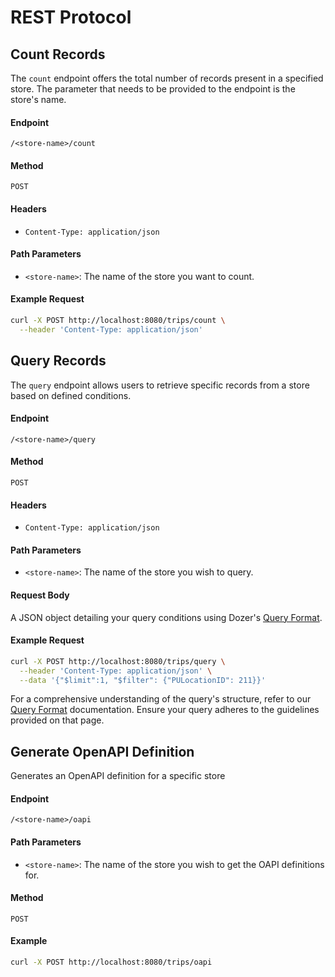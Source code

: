 # REST Protocol

## Count Records
The `count` endpoint offers the total number of records present in a specified store. The parameter that needs to be provided to the endpoint is the store's name.

#### Endpoint
`/<store-name>/count`

#### Method
`POST`

#### Headers
- `Content-Type: application/json`

#### Path Parameters
- `<store-name>`: The name of the store you want to count.

#### Example Request
```bash
curl -X POST http://localhost:8080/trips/count \
  --header 'Content-Type: application/json'
```

## Query Records
The `query` endpoint allows users to retrieve specific records from a store based on defined conditions.

#### Endpoint
`/<store-name>/query`

#### Method
`POST`

#### Headers
- `Content-Type: application/json`

#### Path Parameters
- `<store-name>`: The name of the store you wish to query.

#### Request Body
A JSON object detailing your query conditions using Dozer's [Query Format](query-format).

#### Example Request
```bash
curl -X POST http://localhost:8080/trips/query \
  --header 'Content-Type: application/json' \
  --data '{"$limit":1, "$filter": {"PULocationID": 211}}'
```
For a comprehensive understanding of the query's structure, refer to our [Query Format](query-format) documentation. Ensure your query adheres to the guidelines provided on that page.

## Generate OpenAPI Definition
Generates an OpenAPI definition for a specific store

#### Endpoint 
`/<store-name>/oapi`

#### Path Parameters
- `<store-name>`: The name of the store you wish to get the OAPI definitions for.

#### Method
`POST`

#### Example

```bash
curl -X POST http://localhost:8080/trips/oapi
```

